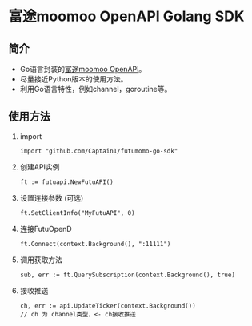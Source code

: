 # 富途moomoo OpenAPI Golang SDK

## 简介

* Go语言封装的[富途moomoo OpenAPI](https://openapi.moomoo.com/moomoo-api-doc)。
* 尽量接近Python版本的使用方法。
* 利用Go语言特性，例如channel，goroutine等。

## 使用方法

1. import

    ```
    import "github.com/Captain1/futumomo-go-sdk"
    ```

1. 创建API实例

    ```
    ft := futuapi.NewFutuAPI()
    ```

1. 设置连接参数 (可选)

    ```
    ft.SetClientInfo("MyFutuAPI", 0)
    ```

1. 连接FutuOpenD

    ```
    ft.Connect(context.Background(), ":11111")
    ```

1. 调用获取方法

    ```
    sub, err := ft.QuerySubscription(context.Background(), true)
    ```

1. 接收推送

    ```
    ch, err := api.UpdateTicker(context.Background())
    // ch 为 channel类型，<- ch接收推送
    ```
